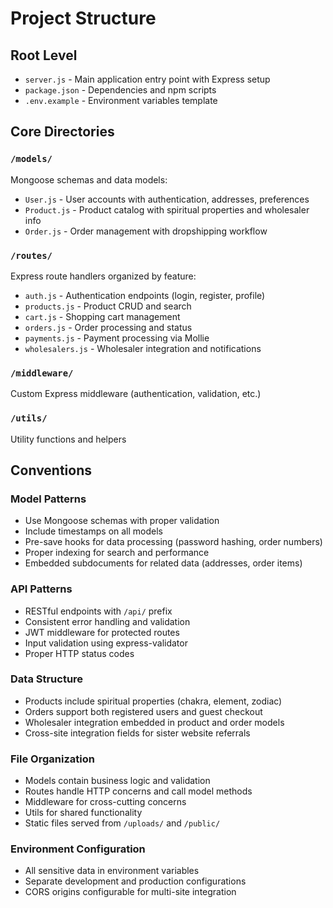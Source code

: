 # Project Structure

## Root Level
- `server.js` - Main application entry point with Express setup
- `package.json` - Dependencies and npm scripts
- `.env.example` - Environment variables template

## Core Directories

### `/models/`
Mongoose schemas and data models:
- `User.js` - User accounts with authentication, addresses, preferences
- `Product.js` - Product catalog with spiritual properties and wholesaler info
- `Order.js` - Order management with dropshipping workflow

### `/routes/`
Express route handlers organized by feature:
- `auth.js` - Authentication endpoints (login, register, profile)
- `products.js` - Product CRUD and search
- `cart.js` - Shopping cart management
- `orders.js` - Order processing and status
- `payments.js` - Payment processing via Mollie
- `wholesalers.js` - Wholesaler integration and notifications

### `/middleware/`
Custom Express middleware (authentication, validation, etc.)

### `/utils/`
Utility functions and helpers

## Conventions

### Model Patterns
- Use Mongoose schemas with proper validation
- Include timestamps on all models
- Pre-save hooks for data processing (password hashing, order numbers)
- Proper indexing for search and performance
- Embedded subdocuments for related data (addresses, order items)

### API Patterns
- RESTful endpoints with `/api/` prefix
- Consistent error handling and validation
- JWT middleware for protected routes
- Input validation using express-validator
- Proper HTTP status codes

### Data Structure
- Products include spiritual properties (chakra, element, zodiac)
- Orders support both registered users and guest checkout
- Wholesaler integration embedded in product and order models
- Cross-site integration fields for sister website referrals

### File Organization
- Models contain business logic and validation
- Routes handle HTTP concerns and call model methods
- Middleware for cross-cutting concerns
- Utils for shared functionality
- Static files served from `/uploads/` and `/public/`

### Environment Configuration
- All sensitive data in environment variables
- Separate development and production configurations
- CORS origins configurable for multi-site integration